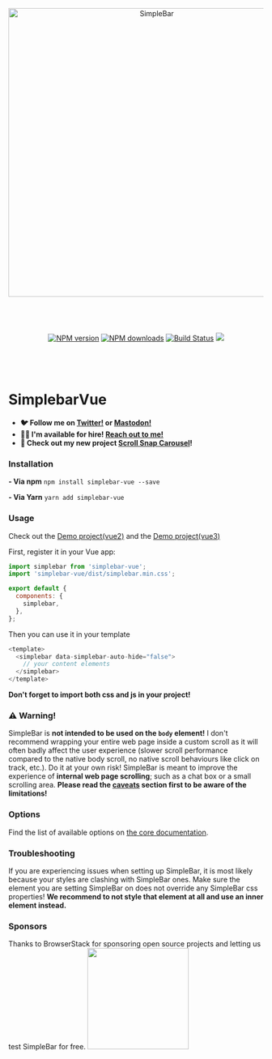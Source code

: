 <p align="center">
  <img src="https://user-images.githubusercontent.com/527559/66231995-3cd0c380-e6be-11e9-8782-c50c834aac93.png" width="570" alt="SimpleBar" />
</p>
<br/>
<p align="center" style="margin: 40px;">
  <a href="https://npmjs.org/package/simplebar-vue"><img alt="NPM version" src="https://img.shields.io/npm/v/simplebar-vue.svg?style=flat-square" /></a>
  <a href="https://npmjs.org/package/simplebar-vue"><img alt="NPM downloads" src="https://img.shields.io/npm/dm/simplebar-vue.svg?style=flat-square"></a>
  <a href="https://travis-ci.org/grsmto/simplebar"><img alt="Build Status" src="https://img.shields.io/travis/grsmto/simplebar/master.svg?style=flat-square" /></a>
  <a href="https://automate.browserstack.com/public-build/amtTU2pEa1FjNmpabTBCbUh2b3FpbFZQaXhNd1Q3bEg0L1dlSzd2SGN2Zz0tLWpjK1ZwWWRNWnVGQWI4OXphWGRISEE9PQ==--39b14340be576db5bd01b020627cd17414003bfb%"><img src='https://automate.browserstack.com/badge.svg?badge_key=amtTU2pEa1FjNmpabTBCbUh2b3FpbFZQaXhNd1Q3bEg0L1dlSzd2SGN2Zz0tLWpjK1ZwWWRNWnVGQWI4OXphWGRISEE9PQ==--39b14340be576db5bd01b020627cd17414003bfb%'/></a>
</p>
<br/>

# SimplebarVue

- **🐦 Follow me on [Twitter!](https://twitter.com/adriendenat) or [Mastodon!](https://mas.to/@adrien)**
- **👨‍💻 I'm available for hire! [Reach out to me!](https://adriendenat.com/)**
- **🚧 Check out my new project [Scroll Snap Carousel](https://github.com/Grsmto/scroll-snap-carousel)!**

### Installation

**- Via npm**
`npm install simplebar-vue --save`

**- Via Yarn**
`yarn add simplebar-vue`

### Usage

Check out the [Demo project(vue2)](https://github.com/Grsmto/simplebar/blob/master/examples/vue-2.7/src/App.vue) and the [Demo project(vue3)](https://github.com/Grsmto/simplebar/blob/master/examples/vue-3/src/App.vue)

First, register it in your Vue app:

```js
import simplebar from 'simplebar-vue';
import 'simplebar-vue/dist/simplebar.min.css';

export default {
  components: {
    simplebar,
  },
};
```

Then you can use it in your template

```js
<template>
  <simplebar data-simplebar-auto-hide="false">
    // your content elements
  </simplebar>
</template>
```

**Don't forget to import both css and js in your project!**

### :warning: Warning!

SimpleBar is **not intended to be used on the `body` element!** I don't recommend wrapping your entire web page inside a custom scroll as it will often badly affect the user experience (slower scroll performance compared to the native body scroll, no native scroll behaviours like click on track, etc.). Do it at your own risk! SimpleBar is meant to improve the experience of **internal web page scrolling**; such as a chat box or a small scrolling area. **Please read the [caveats](#5-caveats) section first to be aware of the limitations!**

### Options

Find the list of available options on [the core documentation](https://github.com/Grsmto/simplebar/blob/master/packages/simplebar/README.md#options).

### Troubleshooting

If you are experiencing issues when setting up SimpleBar, it is most likely because your styles are clashing with SimpleBar ones. Make sure the element you are setting SimpleBar on does not override any SimpleBar css properties! **We recommend to not style that element at all and use an inner element instead.**

### Sponsors

Thanks to BrowserStack for sponsoring open source projects and letting us test SimpleBar for free.
<a href="https://www.browserstack.com" target="_blank">
<img src="https://user-images.githubusercontent.com/15015324/45184727-368fbf80-b1fe-11e8-8827-08dbc80b0fb1.png" width="200">
</a>
